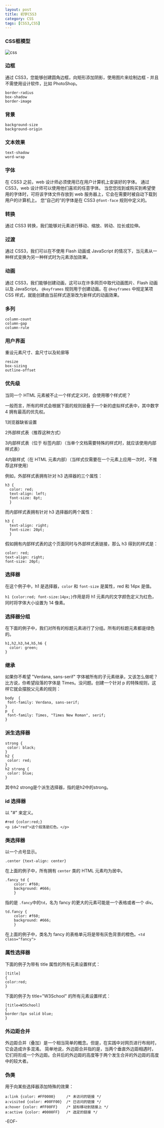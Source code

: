 ```yaml
---
layout: post
title: 初学CSS3
category: CSS
tags: [CSS3,CSS]
---
```


### CSS框模型

![css](http://images.cnblogs.com/cnblogs_com/ericgisser/0G501FF-3.png "css")

### 边框

通过 CSS3，您能够创建圆角边框，向矩形添加阴影，使用图片来绘制边框 - 并且不需使用设计软件，比如 PhotoShop。

    border-radius
    box-shadow
    border-image

### 背景

    background-size
    background-origin

### 文本效果

    text-shadow
    word-wrap

### 字体

在 CSS3 之前，web 设计师必须使用已在用户计算机上安装好的字体。
通过 CSS3，web 设计师可以使用他们喜欢的任意字体。
当您您找到或购买到希望使用的字体时，可将该字体文件存放到 web 服务器上，它会在需要时被自动下载到用户的计算机上。
您“自己的”的字体是在 CSS3 `@font-face` 规则中定义的。

### 转换

通过 CSS3 转换，我们能够对元素进行移动、缩放、转动、拉长或拉伸。

### 过渡

通过 CSS3，我们可以在不使用 Flash 动画或 JavaScript 的情况下，当元素从一种样式变换为另一种样式时为元素添加效果。

### 动画

通过 CSS3，我们能够创建动画，这可以在许多网页中取代动画图片、Flash 动画以及 JavaScript。
`@keyframes` 规则用于创建动画。在 `@keyframes` 中规定某项 CSS 样式，就能创建由当前样式逐渐改为新样式的动画效果。

### 多列

    column-count
    column-gap
    column-rule

### 用户界面

重设元素尺寸、盒尺寸以及轮廓等

    resize
    box-sizing
    outline-offset

### 优先级

当同一个 HTML 元素被不止一个样式定义时，会使用哪个样式呢？

一般而言，所有的样式会根据下面的规则层叠于一个新的虚拟样式表中，其中数字 4 拥有最高的优先权。

1浏览器缺省设置

2外部样式表（推荐这种方式）

3内部样式表（位于 <head> 标签内部）（当单个文档需要特殊的样式时，就应该使用内部样式表）

4内联样式（在 HTML 元素内部）（当样式仅需要在一个元素上应用一次时，不推荐这样使用）

例如，外部样式表拥有针对 h3 选择器的三个属性：

    h3 {
      color: red;
      text-align: left;
      font-size: 8pt;
      }

而内部样式表拥有针对 h3 选择器的两个属性：

    h3 {
      text-align: right; 
      font-size: 20pt;
      }

假如拥有内部样式表的这个页面同时与外部样式表链接，那么 h3 得到的样式是：

    color: red; 
    text-align: right; 
    font-size: 20pt;

### 选择器

在这个例子中，h1 是选择器，`color` 和 `font-size` 是属性，red 和 14px 是值。

`h1 {color:red; font-size:14px;}`作用是将 h1 元素内的文字颜色定义为红色，同时将字体大小设置为 14 像素。

### 选择器分组

在下面的例子中，我们对所有的标题元素进行了分组。所有的标题元素都是绿色的。

    h1,h2,h3,h4,h5,h6 {
      color: green;
    }

### 继承

如果你不希望 "Verdana, sans-serif" 字体被所有的子元素继承，又该怎么做呢？比方说，你希望段落的字体是 Times。没问题。创建一个针对 p 的特殊规则，这样它就会摆脱父元素的规则：

    body  {
     font-family: Verdana, sans-serif;
    }
    p  {
     font-family: Times, "Times New Roman", serif;
    }

### 派生选择器

    strong {
     color: black;
    }
    h2 {
     color: red;
    }
    h2 strong {
     color: blue;
    }
    
其中h2 strong是个派生选择器，指的是h2中的strong。

### id 选择器

以 "#" 来定义。

    #red {color:red;}
    <p id="red">这个段落是红色。</p>

### 类选择器

以一个点号显示。

    .center {text-align: center}
    
在上面的例子中，所有拥有 `center` 类的 HTML 元素均为居中。

    .fancy td {
    	color: #f60;
    	background: #666;
    	}
    	
指的是 `.fancy`中的`td`，名为 fancy 的更大的元素可能是一个表格或者一个 div。

    td.fancy {
    	color: #f60;
    	background: #666;
    	}
    	
在上面的例子中，类名为 fancy 的表格单元将是带有灰色背景的橙色。`<td class="fancy">`

### 属性选择器

下面的例子为带有 title 属性的所有元素设置样式：

    [title]
    {
    color:red;
    }

下面的例子为 title="W3School" 的所有元素设置样式：

    [title=W3School]
    {
    border:5px solid blue;
    }

### 外边距合并

外边距合并（叠加）是一个相当简单的概念。但是，在实践中对网页进行布局时，它会造成许多混淆。
简单地说，外边距合并指的是，当两个垂直外边距相遇时，它们将形成一个外边距。合并后的外边距的高度等于两个发生合并的外边距的高度中的较大者。

### 伪类

用于向某些选择器添加特殊的效果：

    a:link {color: #FF0000}		/* 未访问的链接 */
    a:visited {color: #00FF00}	/* 已访问的链接 */
    a:hover {color: #FF00FF}	/* 鼠标移动到链接上 */
    a:active {color: #0000FF}	/* 选定的链接 */
    
-EOF-
